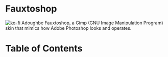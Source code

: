 # Fauxtoshop
[![ko-fi](https://ko-fi.com/img/githubbutton_sm.svg)](https://ko-fi.com/V7V1PJ9QW)
Adoughbe Fauxtoshop, a Gimp (GNU Image Manipulation Program) skin that mimics how Adobe Photoshop looks and operates.

# Table of Contents
